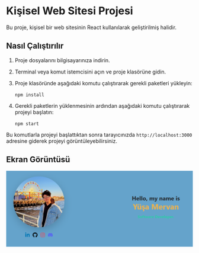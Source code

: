# Kişisel Web Sitesi Projesi

Bu proje, kişisel bir web sitesinin React kullanılarak geliştirilmiş halidir. 

## Nasıl Çalıştırılır

1. Proje dosyalarını bilgisayarınıza indirin.
2. Terminal veya komut istemcisini açın ve proje klasörüne gidin.
3. Proje klasöründe aşağıdaki komutu çalıştırarak gerekli paketleri yükleyin:

    ```
    npm install
    ```

4. Gerekli paketlerin yüklenmesinin ardından aşağıdaki komutu çalıştırarak projeyi başlatın:

    ```
    npm start
    ```

Bu komutlarla projeyi başlattıktan sonra tarayıcınızda `http://localhost:3000` adresine giderek projeyi görüntüleyebilirsiniz.

## Ekran Görüntüsü

![Proje Ekran Görüntüsü](public/web_image.png)

